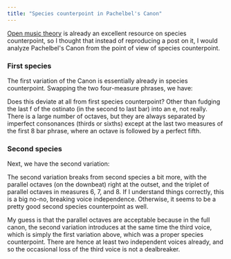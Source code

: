 ```yaml
---
title: "Species counterpoint in Pachelbel's Canon"
---
```


[Open music theory](http://openmusictheory.com/firstSpecies.html) is already an excellent resource on species counterpoint, so I thought that instead of reproducing a post on it, I would analyze Pachelbel's Canon from the point of view of species counterpoint.

### First species

The first variation of the Canon is essentially already in species counterpoint. Swapping the two four-measure phrases, we have:

<div id="score"></div>
<script>
makeInteractive("score", `
T: First Species Canon
C: Pachelbel
Q:1/2=100       % tempo
M:C|            % time signature
L:1/8           % default note length
K:D major       % key signature
%%%%%%%%%%%%%%%%%%%%%%%%%%%%%%%%%%%%%%%%%%%%%%%%%%
%%staves {(R1 R2) (L1 L2)}
V:R1 clef=treble
V:L1 clef=bass
%%%%%%%%%%%%%%%%%%%%%%%%%%%%%%%%%%%%%%%%%%%%%%%%%%
[V:R1] x8      |x8      |x8       |x8          |x8           |x8          |x8         | x8 | 
[V:R2] d8      |c8      |b,8       |a,8          |g,8          |f,8         |g,8      |e,8    |
[V:L1] x8      |x8      |x8       |x8          |x8           |x8         |x8           | x8 |
[V:L2] d,,8    |a,,,8   |b,,,8    |f,,,8       |g,,,8       |d,,,8       |g,,,8   |a,,,8 |
%
[V:R1] x8      |x8      |x8          |x8          |x8           |x8           |x8        | x8 | x8 |]
[V:R2] f8      |e8      |d8          |c8          |b,8           |a,8         | b,8 |    c8 | d8 |]
[V:L1] x8      |x8      |x8          |x8          |x8           |x8           |x8         | x8 | x8 |]
[V:L2] d,,8      |a,,,8      |b,,,8    |f,,,8       |g,,,8       |d,,,8       |g,,,8   |e,,8 |d,,8 |]
%	
`, 73);
</script>

Does this deviate at all from first species counterpoint? Other than fudging the last f of the ostinato (in the second to last bar) into an e, not really. There is a large number of octaves, but they are always separated by imperfect consonances (thirds or sixths) except at the last two measures of the first 8 bar phrase, where an octave is followed by a perfect fifth.


### Second species

Next, we have the second variation:


<div id="score2"></div>
<script>
makeInteractive("score2", `

T: Second Species Canon
C: Pachelbel
Q:1/2=100       % tempo
M:C|            % time signature
L:1/8           % default note length
K:D major       % key signature
%%%%%%%%%%%%%%%%%%%%%%%%%%%%%%%%%%%%%%%%%%%%%%%%%%
%%staves {(R1 R2) (L1 L2)}
V:R1 clef=treble
V:L1 clef=bass
%%%%%%%%%%%%%%%%%%%%%%%%%%%%%%%%%%%%%%%%%%%%%%%%%%
[V:R1] x8      |x8      |x8       |x8          |x8           |x8         | x8     | x8    |
[V:R2] d,4 f,4 |a,4 g,4 |f,4 d,4  |f,4  e,4    |d,4 b,,4    |d,4 a,4     |g,4 b,4 |a,4 g,4 |
[V:L1] x8      |x8      |x8       |x8          |x8           |x8         | x8     | x8    |  
[V:L2] d,,8    |a,,,8   |b,,,8    |f,,,8       |g,,,8       |d,,,8       |g,,,8   |a,,,8   |
%
[V:R1] x8      |x8      |x8          |x8          |x8          |x8         | x8     | x8     | x8  |]
[V:R2] f,4 d,4 |e,4 c4  |d4 f4       |a4 a,4      |b,4  g,4    |a,4 f,4    | d,4 d4 | d6 c2  | d8  |]
[V:L1] x8      |x8      |x8          |x8          |x8          |x8         | x8     | x8     |x8   |]
[V:L2] d,,8    |a,,,8   |b,,,8       |f,,,8       |g,,,8       |d,,,8      |g,,,8   |e,,8    |d,,8 |]
%	
`, 73);
</script>

The second variation breaks from second species a bit more, with the parallel octaves (on the downbeat) right at the outset, and the triplet of parallel octaves in measures 6, 7, and 8. If I understand things correctly, this is a big no-no, breaking voice independence. Otherwise, it seems to be a pretty good second species counterpoint as well.

My guess is that the parallel octaves are acceptable because in the full canon, the second variation introduces at the same time the third voice, which is simply the first variation above, which was a proper species counterpoint. There are hence at least two independent voices already, and so the occasional loss of the third voice is not a dealbreaker.
